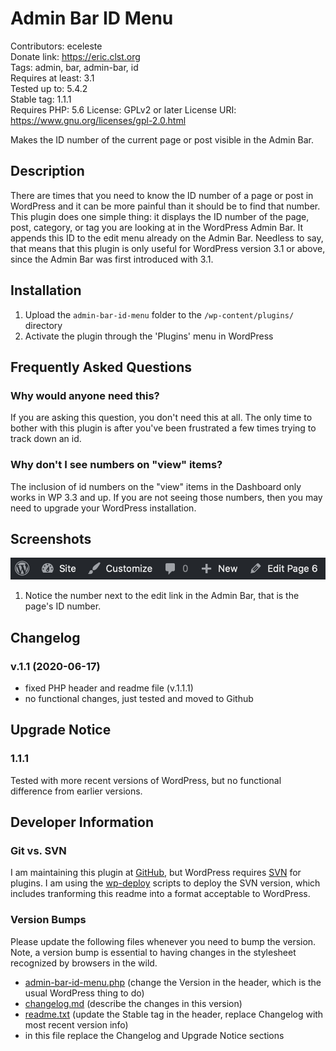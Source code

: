 # Admin Bar ID Menu
Contributors: eceleste  
Donate link: https://eric.clst.org  
Tags: admin, bar, admin-bar, id  
Requires at least: 3.1  
Tested up to: 5.4.2  
Stable tag: 1.1.1  
Requires PHP: 5.6
License: GPLv2 or later
License URI: <https://www.gnu.org/licenses/gpl-2.0.html>  

Makes the ID number of the current page or post visible in the Admin Bar.

## Description

There are times that you need to know the ID number of a page or post in WordPress and it can be more painful than it should be to find that number. This plugin does one simple thing: it displays the ID number of the page, post, category, or tag you are looking at in the WordPress Admin Bar. It appends this ID to the edit menu already on the Admin Bar. Needless to say, that means that this plugin is only useful for WordPress version 3.1 or above, since the Admin Bar was first introduced with 3.1.

## Installation

1. Upload the `admin-bar-id-menu` folder to the `/wp-content/plugins/` directory
2. Activate the plugin through the 'Plugins' menu in WordPress

## Frequently Asked Questions

### Why would anyone need this?

If you are asking this question, you don't need this at all. The only time to bother with this plugin is after you've been frustrated a few times trying to track down an id.

### Why don't I see numbers on "view" items?

The inclusion of id numbers on the "view" items in the Dashboard only works in WP 3.3 and up. If you are not seeing those numbers, then you may need to upgrade your WordPress installation.

## Screenshots

![Admin bar snapshot](screenshot-1.png)
1. Notice the number next to the edit link in the Admin Bar, that is the page's ID number.

## Changelog

### v.1.1 (2020-06-17)
* fixed PHP header and readme file (v.1.1.1)
* no functional changes, just tested and moved to Github

## Upgrade Notice

### 1.1.1

Tested with more recent versions of WordPress, but no functional difference from earlier versions.

## Developer Information

### Git vs. SVN

I am maintaining this plugin at [GitHub](https://github.com/efc/admin-bar-id-menu), but WordPress requires [SVN](https://plugins.svn.wordpress.org/admin-bar-id-menu) for plugins. I am using the [wp-deploy](https://github.com/efc/wp-deploy) scripts to deploy the SVN version, which includes tranforming this readme into a format acceptable to WordPress.

### Version Bumps

Please update the following files whenever you need to bump the version. Note, a version bump is essential to having changes in the stylesheet recognized by browsers in the wild.

* [admin-bar-id-menu.php](admin-bar-id-menu.php) (change the Version in the header, which is the usual WordPress thing to do)
* [changelog.md](changelog.md) (describe the changes in this version)
* [readme.txt](readme.txt) (update the Stable tag in the header, replace Changelog with most recent version info)
* in this file replace the Changelog and Upgrade Notice sections


